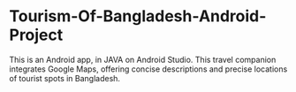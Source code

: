 # Tourism-Of-Bangladesh-Android-Project
This is an Android app, in JAVA on Android Studio. This travel companion integrates Google Maps, offering concise descriptions and precise locations of tourist spots in Bangladesh.
